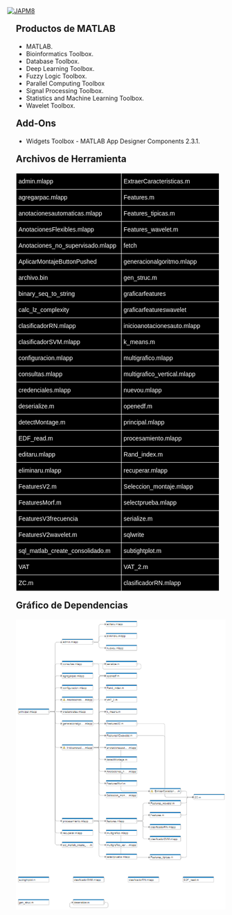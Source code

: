 <!-- Código generado automáticamente con ayuda de Dependency Analyzer de MATLAB -->

<a href="https://github.com/JAPM8" target="_blank">
  <img src="https://img.shields.io/badge/JAPM8-a?style=social&logo=github" alt="JAPM8"/>
</a>

<h2 style="margin-left:20px;margin-right:20px;margin-top:20px;margin-bottom:20px;"><span>Productos de MATLAB</span></h2><ul style="margin-left:20px;margin-right:20px;margin-top:20px;margin-bottom:20px;">

<li><span>MATLAB.</span><li><span>Bioinformatics Toolbox.</span></li><li><span>Database Toolbox.</span></li><li><span>Deep Learning Toolbox.</span></li><li><span>Fuzzy Logic Toolbox.</span></li></li><li><span>Parallel Computing Toolbox</span></li><li><span>Signal Processing Toolbox.</span></li><li><span>Statistics and Machine Learning Toolbox.</span></li><li><span>Wavelet Toolbox.</span></li></ul>

<h2 style="margin-left:20px;margin-right:20px;margin-top:20px;margin-bottom:20px;"><span>Add-Ons</span></h2>
<ul style="margin-left:20px;margin-right:20px;margin-top:20px;margin-bottom:20px;"><li><span>Widgets Toolbox - MATLAB App Designer Components 2.3.1.</span></li></ul>

<h2 style="margin-left:20px;margin-right:20px;margin-top:20px;margin-bottom:20px;"><span>Archivos de Herramienta</span></h2>

<div style="margin-left: 20px;">
<table style="border-collapse:collapse;border-spacing:0;table-layout: fixed; width: 470px" class="tg"><colgroup><col style="width: 243px"><col style="width: 227px"></colgroup>
<thead><tr><th style="background-color:#000000;border-color:#ffffff;border-style:solid;border-width:1px;color:#ffffff;font-family:Arial, sans-serif;font-size:14px;font-weight:normal;overflow:hidden;padding:10px 5px;text-align:left;vertical-align:middle;word-break:normal">admin.mlapp</th><th style="background-color:#000000;border-color:#ffffff;border-style:solid;border-width:1px;color:#ffffff;font-family:Arial, sans-serif;font-size:14px;font-weight:normal;overflow:hidden;padding:10px 5px;text-align:left;vertical-align:middle;word-break:normal">ExtraerCaracteristicas.m</th></tr></thead>
<tbody><tr><td style="background-color:#000000;border-color:#ffffff;border-style:solid;border-width:1px;color:#ffffff;font-family:Arial, sans-serif;font-size:14px;overflow:hidden;padding:10px 5px;text-align:left;vertical-align:middle;word-break:normal">agregarpac.mlapp</td><td style="background-color:#000000;border-color:#ffffff;border-style:solid;border-width:1px;color:#ffffff;font-family:Arial, sans-serif;font-size:14px;overflow:hidden;padding:10px 5px;text-align:left;vertical-align:middle;word-break:normal">Features.m</td></tr>
<tr><td style="background-color:#000000;border-color:#ffffff;border-style:solid;border-width:1px;color:#ffffff;font-family:Arial, sans-serif;font-size:14px;overflow:hidden;padding:10px 5px;text-align:left;vertical-align:middle;word-break:normal">anotacionesautomaticas.mlapp</td><td style="background-color:#000000;border-color:#ffffff;border-style:solid;border-width:1px;color:#ffffff;font-family:Arial, sans-serif;font-size:14px;overflow:hidden;padding:10px 5px;text-align:left;vertical-align:middle;word-break:normal">Features_tipicas.m</td></tr>
<tr><td style="background-color:#000000;border-color:#ffffff;border-style:solid;border-width:1px;color:#ffffff;font-family:Arial, sans-serif;font-size:14px;overflow:hidden;padding:10px 5px;text-align:left;vertical-align:middle;word-break:normal">AnotacionesFlexibles.mlapp</td><td style="background-color:#000000;border-color:#ffffff;border-style:solid;border-width:1px;color:#ffffff;font-family:Arial, sans-serif;font-size:14px;overflow:hidden;padding:10px 5px;text-align:left;vertical-align:middle;word-break:normal">Features_wavelet.m</td></tr>
<tr><td style="background-color:#000000;border-color:#ffffff;border-style:solid;border-width:1px;color:#ffffff;font-family:Arial, sans-serif;font-size:14px;overflow:hidden;padding:10px 5px;text-align:left;vertical-align:middle;word-break:normal">Anotaciones_no_supervisado.mlapp</td><td style="background-color:#000000;border-color:#ffffff;border-style:solid;border-width:1px;color:#ffffff;font-family:Arial, sans-serif;font-size:14px;overflow:hidden;padding:10px 5px;text-align:left;vertical-align:middle;word-break:normal">fetch</td></tr>
<tr><td style="background-color:#000000;border-color:#ffffff;border-style:solid;border-width:1px;color:#ffffff;font-family:Arial, sans-serif;font-size:14px;overflow:hidden;padding:10px 5px;text-align:left;vertical-align:middle;word-break:normal">AplicarMontajeButtonPushed</td><td style="background-color:#000000;border-color:#ffffff;border-style:solid;border-width:1px;color:#ffffff;font-family:Arial, sans-serif;font-size:14px;overflow:hidden;padding:10px 5px;text-align:left;vertical-align:middle;word-break:normal">generacionalgoritmo.mlapp</td></tr>
<tr><td style="background-color:#000000;border-color:#ffffff;border-style:solid;border-width:1px;color:#ffffff;font-family:Arial, sans-serif;font-size:14px;overflow:hidden;padding:10px 5px;text-align:left;vertical-align:middle;word-break:normal">archivo.bin</td><td style="background-color:#000000;border-color:#ffffff;border-style:solid;border-width:1px;color:#ffffff;font-family:Arial, sans-serif;font-size:14px;overflow:hidden;padding:10px 5px;text-align:left;vertical-align:middle;word-break:normal">gen_struc.m</td></tr>
<tr><td style="background-color:#000000;border-color:#ffffff;border-style:solid;border-width:1px;color:#ffffff;font-family:Arial, sans-serif;font-size:14px;overflow:hidden;padding:10px 5px;text-align:left;vertical-align:middle;word-break:normal">binary_seq_to_string</td><td style="background-color:#000000;border-color:#ffffff;border-style:solid;border-width:1px;color:#ffffff;font-family:Arial, sans-serif;font-size:14px;overflow:hidden;padding:10px 5px;text-align:left;vertical-align:middle;word-break:normal">graficarfeatures</td></tr>
<tr><td style="background-color:#000000;border-color:#ffffff;border-style:solid;border-width:1px;color:#ffffff;font-family:Arial, sans-serif;font-size:14px;overflow:hidden;padding:10px 5px;text-align:left;vertical-align:middle;word-break:normal">calc_lz_complexity</td><td style="background-color:#000000;border-color:#ffffff;border-style:solid;border-width:1px;color:#ffffff;font-family:Arial, sans-serif;font-size:14px;overflow:hidden;padding:10px 5px;text-align:left;vertical-align:middle;word-break:normal">graficarfeatureswavelet</td></tr>
<tr><td style="background-color:#000000;border-color:#ffffff;border-style:solid;border-width:1px;color:#ffffff;font-family:Arial, sans-serif;font-size:14px;overflow:hidden;padding:10px 5px;text-align:left;vertical-align:middle;word-break:normal">clasificadorRN.mlapp</td><td style="background-color:#000000;border-color:#ffffff;border-style:solid;border-width:1px;color:#ffffff;font-family:Arial, sans-serif;font-size:14px;overflow:hidden;padding:10px 5px;text-align:left;vertical-align:middle;word-break:normal">inicioanotacionesauto.mlapp</td></tr>
<tr><td style="background-color:#000000;border-color:#ffffff;border-style:solid;border-width:1px;color:#ffffff;font-family:Arial, sans-serif;font-size:14px;overflow:hidden;padding:10px 5px;text-align:left;vertical-align:middle;word-break:normal">clasificadorSVM.mlapp</td><td style="background-color:#000000;border-color:#ffffff;border-style:solid;border-width:1px;color:#ffffff;font-family:Arial, sans-serif;font-size:14px;overflow:hidden;padding:10px 5px;text-align:left;vertical-align:middle;word-break:normal">k_means.m</td></tr>
<tr><td style="background-color:#000000;border-color:#ffffff;border-style:solid;border-width:1px;color:#ffffff;font-family:Arial, sans-serif;font-size:14px;overflow:hidden;padding:10px 5px;text-align:left;vertical-align:middle;word-break:normal">configuracion.mlapp</td><td style="background-color:#000000;border-color:#ffffff;border-style:solid;border-width:1px;color:#ffffff;font-family:Arial, sans-serif;font-size:14px;overflow:hidden;padding:10px 5px;text-align:left;vertical-align:middle;word-break:normal">multigrafico.mlapp</td></tr>
<tr><td style="background-color:#000000;border-color:#ffffff;border-style:solid;border-width:1px;color:#ffffff;font-family:Arial, sans-serif;font-size:14px;overflow:hidden;padding:10px 5px;text-align:left;vertical-align:middle;word-break:normal">consultas.mlapp</td><td style="background-color:#000000;border-color:#ffffff;border-style:solid;border-width:1px;color:#ffffff;font-family:Arial, sans-serif;font-size:14px;overflow:hidden;padding:10px 5px;text-align:left;vertical-align:middle;word-break:normal">multigrafico_vertical.mlapp</td></tr>
<tr><td style="background-color:#000000;border-color:#ffffff;border-style:solid;border-width:1px;color:#ffffff;font-family:Arial, sans-serif;font-size:14px;overflow:hidden;padding:10px 5px;text-align:left;vertical-align:middle;word-break:normal">credenciales.mlapp</td><td style="background-color:#000000;border-color:#ffffff;border-style:solid;border-width:1px;color:#ffffff;font-family:Arial, sans-serif;font-size:14px;overflow:hidden;padding:10px 5px;text-align:left;vertical-align:middle;word-break:normal">nuevou.mlapp</td></tr>
<tr><td style="background-color:#000000;border-color:#ffffff;border-style:solid;border-width:1px;color:#ffffff;font-family:Arial, sans-serif;font-size:14px;overflow:hidden;padding:10px 5px;text-align:left;vertical-align:middle;word-break:normal">deserialize.m</td><td style="background-color:#000000;border-color:#ffffff;border-style:solid;border-width:1px;color:#ffffff;font-family:Arial, sans-serif;font-size:14px;overflow:hidden;padding:10px 5px;text-align:left;vertical-align:middle;word-break:normal">openedf.m</td></tr>
<tr><td style="background-color:#000000;border-color:#ffffff;border-style:solid;border-width:1px;color:#ffffff;font-family:Arial, sans-serif;font-size:14px;overflow:hidden;padding:10px 5px;text-align:left;vertical-align:middle;word-break:normal">detectMontage.m</td><td style="background-color:#000000;border-color:#ffffff;border-style:solid;border-width:1px;color:#ffffff;font-family:Arial, sans-serif;font-size:14px;overflow:hidden;padding:10px 5px;text-align:left;vertical-align:middle;word-break:normal">principal.mlapp</td></tr>
<tr><td style="background-color:#000000;border-color:#ffffff;border-style:solid;border-width:1px;color:#ffffff;font-family:Arial, sans-serif;font-size:14px;overflow:hidden;padding:10px 5px;text-align:left;vertical-align:middle;word-break:normal">EDF_read.m</td><td style="background-color:#000000;border-color:#ffffff;border-style:solid;border-width:1px;color:#ffffff;font-family:Arial, sans-serif;font-size:14px;overflow:hidden;padding:10px 5px;text-align:left;vertical-align:middle;word-break:normal">procesamiento.mlapp</td></tr>
<tr><td style="background-color:#000000;border-color:#ffffff;border-style:solid;border-width:1px;color:#ffffff;font-family:Arial, sans-serif;font-size:14px;overflow:hidden;padding:10px 5px;text-align:left;vertical-align:middle;word-break:normal">editaru.mlapp</td><td style="background-color:#000000;border-color:#ffffff;border-style:solid;border-width:1px;color:#ffffff;font-family:Arial, sans-serif;font-size:14px;overflow:hidden;padding:10px 5px;text-align:left;vertical-align:middle;word-break:normal">Rand_index.m</td></tr>
<tr><td style="background-color:#000000;border-color:#ffffff;border-style:solid;border-width:1px;color:#ffffff;font-family:Arial, sans-serif;font-size:14px;overflow:hidden;padding:10px 5px;text-align:left;vertical-align:middle;word-break:normal">eliminaru.mlapp</td><td style="background-color:#000000;border-color:#ffffff;border-style:solid;border-width:1px;color:#ffffff;font-family:Arial, sans-serif;font-size:14px;overflow:hidden;padding:10px 5px;text-align:left;vertical-align:middle;word-break:normal">recuperar.mlapp</td></tr>
<tr><td style="background-color:#000000;border-color:#ffffff;border-style:solid;border-width:1px;color:#ffffff;font-family:Arial, sans-serif;font-size:14px;overflow:hidden;padding:10px 5px;text-align:left;vertical-align:middle;word-break:normal">FeaturesV2.m</td><td style="background-color:#000000;border-color:#ffffff;border-style:solid;border-width:1px;color:#ffffff;font-family:Arial, sans-serif;font-size:14px;overflow:hidden;padding:10px 5px;text-align:left;vertical-align:middle;word-break:normal">Seleccion_montaje.mlapp</td></tr>
<tr><td style="background-color:#000000;border-color:#ffffff;border-style:solid;border-width:1px;color:#ffffff;font-family:Arial, sans-serif;font-size:14px;overflow:hidden;padding:10px 5px;text-align:left;vertical-align:middle;word-break:normal">FeaturesMorf.m</td><td style="background-color:#000000;border-color:#ffffff;border-style:solid;border-width:1px;color:#ffffff;font-family:Arial, sans-serif;font-size:14px;overflow:hidden;padding:10px 5px;text-align:left;vertical-align:middle;word-break:normal">selectprueba.mlapp</td></tr>
<tr><td style="background-color:#000000;border-color:#ffffff;border-style:solid;border-width:1px;color:#ffffff;font-family:Arial, sans-serif;font-size:14px;overflow:hidden;padding:10px 5px;text-align:left;vertical-align:middle;word-break:normal">FeaturesV3frecuencia</td><td style="background-color:#000000;border-color:#ffffff;border-style:solid;border-width:1px;color:#ffffff;font-family:Arial, sans-serif;font-size:14px;overflow:hidden;padding:10px 5px;text-align:left;vertical-align:middle;word-break:normal">serialize.m</td></tr>
<tr><td style="background-color:#000000;border-color:#ffffff;border-style:solid;border-width:1px;color:#ffffff;font-family:Arial, sans-serif;font-size:14px;overflow:hidden;padding:10px 5px;text-align:left;vertical-align:middle;word-break:normal">FeaturesV2wavelet.m</td><td style="background-color:#000000;border-color:#ffffff;border-style:solid;border-width:1px;color:#ffffff;font-family:Arial, sans-serif;font-size:14px;overflow:hidden;padding:10px 5px;text-align:left;vertical-align:middle;word-break:normal">sqlwrite</td></tr>
<tr><td style="background-color:#000000;border-color:#ffffff;border-style:solid;border-width:1px;color:#ffffff;font-family:Arial, sans-serif;font-size:14px;overflow:hidden;padding:10px 5px;text-align:left;vertical-align:middle;word-break:normal">sql_matlab_create_consolidado.m</td><td style="background-color:#000000;border-color:#ffffff;border-style:solid;border-width:1px;color:#ffffff;font-family:Arial, sans-serif;font-size:14px;overflow:hidden;padding:10px 5px;text-align:left;vertical-align:middle;word-break:normal">subtightplot.m</td></tr>
<tr><td style="background-color:#000000;border-color:#ffffff;border-style:solid;border-width:1px;color:#ffffff;font-family:Arial, sans-serif;font-size:14px;overflow:hidden;padding:10px 5px;text-align:left;vertical-align:middle;word-break:normal">VAT</td><td style="background-color:#000000;border-color:#ffffff;border-style:solid;border-width:1px;color:#ffffff;font-family:Arial, sans-serif;font-size:14px;overflow:hidden;padding:10px 5px;text-align:left;vertical-align:middle;word-break:normal">VAT_2.m</td></tr>
<tr><td style="background-color:#000000;border-color:#ffffff;border-style:solid;border-width:1px;color:#ffffff;font-family:Arial, sans-serif;font-size:14px;overflow:hidden;padding:10px 5px;text-align:left;vertical-align:middle;word-break:normal">ZC.m</td><td style="background-color:#000000;border-color:#ffffff;border-style:solid;border-width:1px;color:#ffffff;font-family:Arial, sans-serif;font-size:14px;overflow:hidden;padding:10px 5px;text-align:left;vertical-align:middle;word-break:normal">clasificadorRN.mlapp</td></tr></tbody></table></div>

<h2 style="margin-left:20px;margin-right:20px;margin-top:20px;margin-bottom:20px;"><span>Gráfico de Dependencias</span></h2>
<div style="margin-left: 20px;">
<img src="Dependency_Graph9-11-24.png" alt="Dependency Graph" width="700">
</div>

